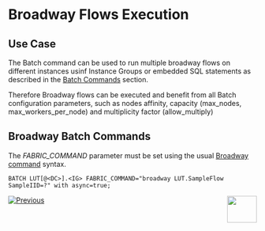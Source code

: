 # Broadway Flows Execution


## Use Case

The Batch command can be used to run multiple broadway flows on different instances usinf Instance Groups or embedded SQL statements as described in the [Batch Commands](/articles/20_jobs_and_batch_services/12_batch_sync_commands.md) section.

Therefore Broadway flows can be executed and benefit from all Batch configuration parameters, such as nodes affinity, capacity (max_nodes, max_workers_per_node) and multiplicity factor (allow_multiply)

## Broadway Batch Commands
The *FABRIC_COMMAND* parameter must be set using the usual [Broadway command](/articles/19_Broadway/17_tutorial_and_flow_examples.md) syntax.

```BATCH LUT[@<DC>].<IG> FABRIC_COMMAND="broadway LUT.SampleFlow SampleIID=?" with async=true;```



[![Previous](/articles/images/Previous.png)](/articles/20_jobs_and_batch_services/13_migrate_commands.md)[<img align="right" width="60" height="54" src="/articles/images/Next.png">](/articles/20_jobs_and_batch_services/15_batch_CDC_commands.md)




